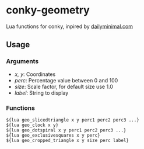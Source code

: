 # conky-geometry

Lua functions for conky, inpired by [dailyminimal.com](http://www.dailyminimal.com/)

## Usage

### Arguments

* *x, y*: Coordinates
* *perc*: Percentage value between 0 and 100
* *size*: Scale factor, for default size use 1.0
* *label*: String to display

### Functions

```
${lua geo_slicedtriangle x y perc1 perc2 perc3 ...}
${lua geo_clock x y}
${lua geo_dotspiral x y perc1 perc2 perc3 ...}
${lua geo_exclusivesquares x y perc}
${lua geo_cropped_triangle x y size perc label}
```
